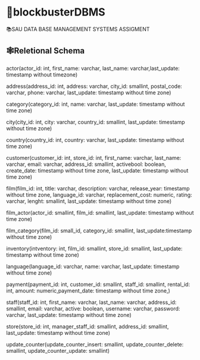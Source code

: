 # 🎥blockbusterDBMS

📚SAU DATA BASE MANAGEMENT SYSTEMS ASSIGMENT

## 🕸️Reletional Schema

actor(actor_id: int, first_name: varchar, last_name: varchar,last_update: timestamp without timezone)

address(address_id: int, address: varchar, city_id: smallint, postal_code: varchar, phone: varchar, last_update: timestamp without time zone)

category(category_id: int, name: varchar, last_update: timestamp without time zone)

city(city_id: int, city: varchar, country_id: smallint, last_update: timestamp without time zone)

country(country_id: int, country: varchar, last_update: timestamp without time zone)

customer(customer_id: int, store_id: int, first_name: varchar, last_name: varchar,
email: varchar, address_id: smallint,
activebool: boolean, create_date: timestamp without time zone,
last_update: timestamp without time zone)

film(film_id: int, title: varchar, description: varchar, release_year: timestamp without time zone,
language_id: varchar, replacement_cost: numeric, rating: varchar,
lenght: smallint, last_update: timestamp without time zone)

film_actor(actor_id: smallint, film_id: smallint, last_update: timestamp without time zone)

film_category(film_id: small_id, category_id: smallint, last_update:timestamp without time zone)

inventory(intventory: int, film_id: smallint, store_id: smallint, last_update: timestamp without time zone)

language(language_id: varchar, name: varchar, last_update: timestamp without time zone)

payment(payment_id: int, customer_id: smallint, staff_id: smallint, rental_id: int, amount: numeric,payment_date: timestamp without time zone,)

staff(staff_id: int, first_name: varchar, last_name: varchar, address_id: smallint, email: varchar, active: boolean,
username: varchar, password: varchar, last_update: timestamp without time zone)

store(store_id: int, manager_staff_id: smallint, address_id: smallint, last_update: timestamp without time zone)

update_counter(update_counter_insert: smallint, update_counter_delete: smallint, update_counter_update: smallint)
